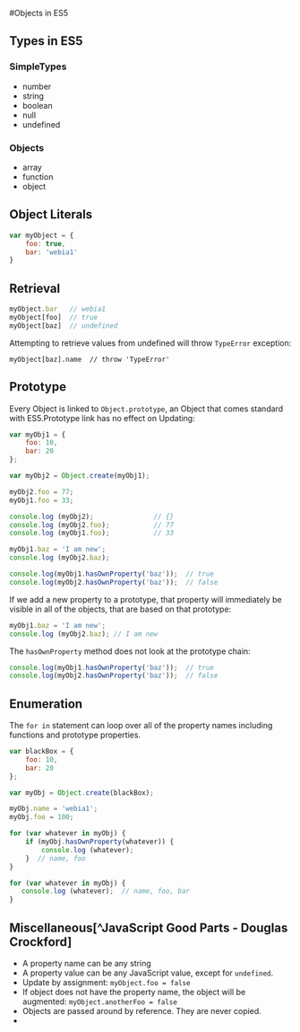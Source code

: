 #Objects in ES5

## Types in ES5
### SimpleTypes
* number
* string
* boolean
* null
* undefined

### Objects
* array
* function
* object

## Object Literals

```javascript
var myObject = {
	foo: true,
	bar: 'webia1'
}
```

## Retrieval

```javascript
myObject.bar   // webia1
myObject[foo]  // true
myObject[baz]  // undefined 
```
Attempting to retrieve values from undefined will throw `TypeError` exception:

`myObject[baz].name  // throw 'TypeError'`

## Prototype

Every Object is linked to `Object.prototype`, an Object that comes standard with ES5.Prototype link has no effect on Updating:

```javascript
var myObj1 = {
    foo: 10,
    bar: 20
};

var myObj2 = Object.create(myObj1);

myObj2.foo = 77;
myObj1.foo = 33;

console.log (myObj2);               // {}
console.log (myObj2.foo);           // 77
console.log (myObj1.foo);           // 33

myObj1.baz = 'I am new';
console.log (myObj2.baz);

console.log(myObj1.hasOwnProperty('baz'));  // true
console.log(myObj2.hasOwnProperty('baz'));  // false
```

If we add a new property to a prototype, that property will immediately be visible in all of the objects, that are based on that prototype:

```javascript
myObj1.baz = 'I am new';
console.log (myObj2.baz); // I am new 
```

The `hasOwnProperty` method does not look at the prototype chain:

```javascript
console.log(myObj1.hasOwnProperty('baz'));  // true
console.log(myObj2.hasOwnProperty('baz'));  // false
```

## Enumeration

The `for in` statement can loop over all of the property names including functions and prototype properties.

```javascript
var blackBox = {
    foo: 10,
    bar: 20
};

var myObj = Object.create(blackBox);

myObj.name = 'webia1';
myObj.foo = 100;

for (var whatever in myObj) {
    if (myObj.hasOwnProperty(whatever)) {
        console.log (whatever);
    }  // name, foo
}

for (var whatever in myObj) {
   console.log (whatever);  // name, foo, bar
}
```


## Miscellaneous[^JavaScript Good Parts - Douglas Crockford]

* A property name can be any string
* A property value can be any JavaScript value, except for `undefined`.
* Update by assignment: `myObject.foo = false`
* If object does not have the property name, the object will be augmented: `myObject.anotherFoo = false`
* Objects are passed around by reference. They are never copied.
* 